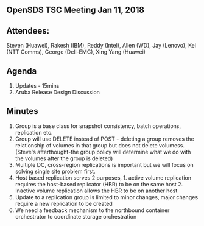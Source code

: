 ## OpenSDS TSC Meeting Jan 11, 2018 

## Attendees:
Steven (Huawei), Rakesh (IBM), Reddy (Intel), Allen (WD), Jay (Lenovo), Kei (NTT Comms), George (Dell-EMC), Xing Yang (Huawei)

## Agenda
1.	Updates - 15mins
2.	Aruba Release Design Discussion 

## Minutes
1.	Group is a base class for snapshot consistency, batch operations, replication etc.
2.	Group will use DELETE instead of POST - deleting a group removes the relationship of volumes in that group but does not delete volumess.(Steve's afterthought-the group policy will determine what we do with the volumes after the group is deleted)
3.	Multiple DC, cross-region replications is important but we will focus on solving single site problem first.
4.	Host based replication serves 2 purposes, 1. active volume replication requires the host-based replicator (HBR) to be on the same host 2. Inactive volume replication allows the HBR to be on another host
5.	Update to a replication group is limited to minor changes, major changes require a new replication to be created
6.	We need a feedback mechanism to the northbound container orchestrator to coordinate storage orchestration
 


